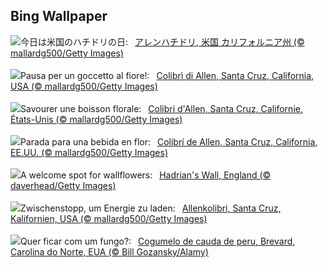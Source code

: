 ## Bing Wallpaper
![](https://www.bing.com/th?id=OHR.TinyHummer_JA-JP9296717974_UHD.jpg&w=1000)今日は米国のハチドリの日:&nbsp;&ensp;[アレンハチドリ, 米国 カリフォルニア州 (© mallardg500/Getty Images)](https://www.bing.com/th?id=OHR.TinyHummer_JA-JP9296717974_UHD.jpg)
<br><br/>
![](https://www.bing.com/th?id=OHR.TinyHummer_IT-IT0334846745_UHD.jpg&w=1000)Pausa per un goccetto al fiore!:&nbsp;&ensp;[Colibrì di Allen, Santa Cruz, California, USA (© mallardg500/Getty Images)](https://www.bing.com/th?id=OHR.TinyHummer_IT-IT0334846745_UHD.jpg)
<br><br/>
![](https://www.bing.com/th?id=OHR.TinyHummer_FR-FR8365055526_UHD.jpg&w=1000)Savourer une boisson florale:&nbsp;&ensp;[Colibri d'Allen, Santa Cruz, Californie, États-Unis (© mallardg500/Getty Images)](https://www.bing.com/th?id=OHR.TinyHummer_FR-FR8365055526_UHD.jpg)
<br><br/>
![](https://www.bing.com/th?id=OHR.TinyHummer_ES-ES2909315471_UHD.jpg&w=1000)Parada para una bebida en flor:&nbsp;&ensp;[Colibrí de Allen, Santa Cruz, California, EE.UU. (© mallardg500/Getty Images)](https://www.bing.com/th?id=OHR.TinyHummer_ES-ES2909315471_UHD.jpg)
<br><br/>
![](https://www.bing.com/th?id=OHR.HadriansWallUK_EN-GB6069588482_UHD.jpg&w=1000)A welcome spot for wallflowers:&nbsp;&ensp;[Hadrian's Wall, England (© daverhead/Getty Images)](https://www.bing.com/th?id=OHR.HadriansWallUK_EN-GB6069588482_UHD.jpg)
<br><br/>
![](https://www.bing.com/th?id=OHR.TinyHummer_DE-DE8472975008_UHD.jpg&w=1000)Zwischenstopp, um Energie zu laden:&nbsp;&ensp;[Allenkolibri, Santa Cruz, Kalifornien, USA (© mallardg500/Getty Images)](https://www.bing.com/th?id=OHR.TinyHummer_DE-DE8472975008_UHD.jpg)
<br><br/>
![](https://www.bing.com/th?id=OHR.TurkeyTailMush_PT-BR7169836000_UHD.jpg&w=1000)Quer ficar com um fungo?:&nbsp;&ensp;[Cogumelo de cauda de peru, Brevard, Carolina do Norte, EUA (© Bill Gozansky/Alamy)](https://www.bing.com/th?id=OHR.TurkeyTailMush_PT-BR7169836000_UHD.jpg)
<br><br/>
